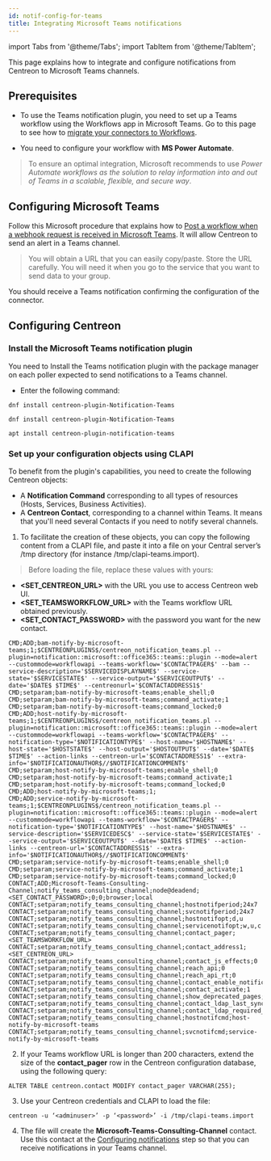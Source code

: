 ```yaml
---
id: notif-config-for-teams
title: Integrating Microsoft Teams notifications
---
```


import Tabs from '@theme/Tabs';
import TabItem from '@theme/TabItem';

This page explains how to integrate and configure notifications from Centreon to Microsoft Teams channels.

## Prerequisites

- To use the Teams notification plugin, you need to set up a Teams workflow using the Workflows app in Microsoft Teams. 
Go to this page to see how to [migrate your connectors to Workflows](https://devblogs.microsoft.com/microsoft365dev/retirement-of-office-365-connectors-within-microsoft-teams/).

- You need to configure your workflow with **MS Power Automate**.

 > To ensure an optimal integration, Microsoft recommends to use *Power Automate workflows as the solution to relay information into and out of Teams in a scalable, flexible, and secure way*.

## Configuring Microsoft Teams

Follow this Microsoft procedure that explains how to [Post a workflow when a webhook request is received in Microsoft Teams](https://support.microsoft.com/en-us/office/post-a-workflow-when-a-webhook-request-is-received-in-microsoft-teams-8ae491c7-0394-4861-ba59-055e33f75498#:~:text=You%20can%20post%20to%20a,a%20webhook%20request%20is%20received.&text=next%20to%20the%20channel%20or,that%20best%20suits%20your%20needs). It will allow Centreon to send an alert in a Teams channel.

> You will obtain a URL that you can easily copy/paste. Store the URL carefully. You will need it when you go to the service that you want to send data to your group.

You should receive a Teams notification confirming the configuration of the connector.

## Configuring Centreon

### Install the Microsoft Teams notification plugin

You need to Install the Teams notification plugin with the package manager on each poller expected to send notifications to a Teams channel.

- Enter the following command:
 
 <Tabs groupId="sync">
 <TabItem value="Alma / RHEL / Oracle Linux 8" label="Alma / RHEL / Oracle Linux 8">
 
 ``` shell
 dnf install centreon-plugin-Notification-Teams
 ```
 
 </TabItem>
 <TabItem value="Alma / RHEL / Oracle Linux 9" label="Alma / RHEL / Oracle Linux 9">
 
 ``` shell
 dnf install centreon-plugin-Notification-Teams
 ```
 
 </TabItem>
 <TabItem value="Debian 11" label="Debian 11">
 
 ``` shell
 apt install centreon-plugin-notification-teams
 ```
 
 </TabItem>
 </Tabs>

### Set up your configuration objects using CLAPI

To benefit from the plugin's capabilities, you need to create the following Centreon objects:
- A **Notification Command** corresponding to all types  of resources (Hosts, Services, Business Activities). 
- A **Centreon Contact**, corresponding to a channel within Teams. It means that you'll need several Contacts if you need to notify several channels. 

1. To facilitate the creation of these objects, you can copy the following content from a CLAPI file, and paste it into a file on your Central server’s /tmp directory (for instance /tmp/clapi-teams.import).
 
 > Before loading the file, replace these values with yours:
   - **<SET_CENTREON_URL>** with the URL you use to access Centreon web UI.
   - **<SET_TEAMSWORKFLOW_URL>** with the Teams workflow URL obtained previously.
   - **<SET_CONTACT_PASSWORD>** with the password you want for the new contact.
 
 ``` shell
 CMD;ADD;bam-notify-by-microsoft-teams;1;$CENTREONPLUGINS$/centreon_notification_teams.pl --plugin=notification::microsoft::office365::teams::plugin --mode=alert --custommode=workflowapi --teams-workflow='$CONTACTPAGER$' --bam --service-description='$SERVICEDISPLAYNAME$' --service-state='$SERVICESTATE$' --service-output='$SERVICEOUTPUT$' --date='$DATE$ $TIME$' --centreonurl='$CONTACTADDRESS1$'
CMD;setparam;bam-notify-by-microsoft-teams;enable_shell;0
CMD;setparam;bam-notify-by-microsoft-teams;command_activate;1
CMD;setparam;bam-notify-by-microsoft-teams;command_locked;0
CMD;ADD;host-notify-by-microsoft-teams;1;$CENTREONPLUGINS$/centreon_notification_teams.pl --plugin=notification::microsoft::office365::teams::plugin --mode=alert --custommode=workflowapi --teams-workflow='$CONTACTPAGER$' --notification-type='$NOTIFICATIONTYPE$' --host-name='$HOSTNAME$' --host-state='$HOSTSTATE$' --host-output='$HOSTOUTPUT$' --date='$DATE$ $TIME$' --action-links --centreon-url='$CONTACTADDRESS1$' --extra-info='$NOTIFICATIONAUTHOR$//$NOTIFICATIONCOMMENT$'
CMD;setparam;host-notify-by-microsoft-teams;enable_shell;0
CMD;setparam;host-notify-by-microsoft-teams;command_activate;1
CMD;setparam;host-notify-by-microsoft-teams;command_locked;0
CMD;ADD;host-notify-by-microsoft-teams;1;
CMD;ADD;service-notify-by-microsoft-teams;1;$CENTREONPLUGINS$/centreon_notification_teams.pl --plugin=notification::microsoft::office365::teams::plugin --mode=alert --custommode=workflowapi --teams-workflow='$CONTACTPAGER$' --notification-type='$NOTIFICATIONTYPE$' --host-name='$HOSTNAME$' --service-description='$SERVICEDESC$' --service-state='$SERVICESTATE$' --service-output='$SERVICEOUTPUT$' --date='$DATE$ $TIME$' --action-links --centreon-url='$CONTACTADDRESS1$' --extra-info='$NOTIFICATIONAUTHOR$//$NOTIFICATIONCOMMENT$'
CMD;setparam;service-notify-by-microsoft-teams;enable_shell;0
CMD;setparam;service-notify-by-microsoft-teams;command_activate;1
CMD;setparam;service-notify-by-microsoft-teams;command_locked;0
CONTACT;ADD;Microsoft-Teams-Consulting-Channel;notify_teams_consulting_channel;node@deadend;<SET_CONTACT_PASSWORD>;0;0;browser;local
CONTACT;setparam;notify_teams_consulting_channel;hostnotifperiod;24x7
CONTACT;setparam;notify_teams_consulting_channel;svcnotifperiod;24x7
CONTACT;setparam;notify_teams_consulting_channel;hostnotifopt;d,u
CONTACT;setparam;notify_teams_consulting_channel;servicenotifopt;w,u,c
CONTACT;setparam;notify_teams_consulting_channel;contact_pager;<SET_TEAMSWORKFLOW_URL>
CONTACT;setparam;notify_teams_consulting_channel;contact_address1;<SET_CENTREON_URL>
CONTACT;setparam;notify_teams_consulting_channel;contact_js_effects;0
CONTACT;setparam;notify_teams_consulting_channel;reach_api;0
CONTACT;setparam;notify_teams_consulting_channel;reach_api_rt;0
CONTACT;setparam;notify_teams_consulting_channel;contact_enable_notifications;1
CONTACT;setparam;notify_teams_consulting_channel;contact_activate;1
CONTACT;setparam;notify_teams_consulting_channel;show_deprecated_pages;0
CONTACT;setparam;notify_teams_consulting_channel;contact_ldap_last_sync;0
CONTACT;setparam;notify_teams_consulting_channel;contact_ldap_required_sync;0
CONTACT;setparam;notify_teams_consulting_channel;hostnotifcmd;host-notify-by-microsoft-teams
CONTACT;setparam;notify_teams_consulting_channel;svcnotifcmd;service-notify-by-microsoft-teams
 ```

2. If your Teams workflow URL is longer than 200 characters, extend the size of the **contact_pager** row in the Centreon configuration database, using the following query:
 ``` shell
 ALTER TABLE centreon.contact MODIFY contact_pager VARCHAR(255);
 ```

3. Use your Centreon credentials and CLAPI to load the file:
 ``` shell
 centreon -u ‘<adminuser>’ -p ‘<password>’ -i /tmp/clapi-teams.import
 ```

4. The file will create the **Microsoft-Teams-Consulting-Channel** contact. Use this contact at the [Configuring notifications](../alerts-notifications/notif-configuration.md) step so that you can receive notifications in your Teams channel.
